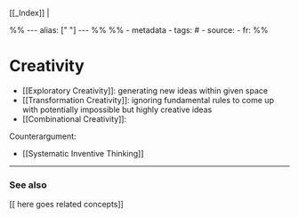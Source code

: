 
[[_Index]] |

%% ---
alias: [" "]
--- %%
%% - metadata
	- tags: #
	- source: 
	- fr: 
%%

# Creativity

- [[Exploratory Creativity]]: generating new ideas within given space
- [[Transformation Creativity]]: ignoring fundamental rules to come up with potentially impossible but highly creative ideas
- [[Combinational Creativity]]: 


Counterargument: 
- [[Systematic Inventive Thinking]]

-------------
### See also
[[ here goes related concepts]]

